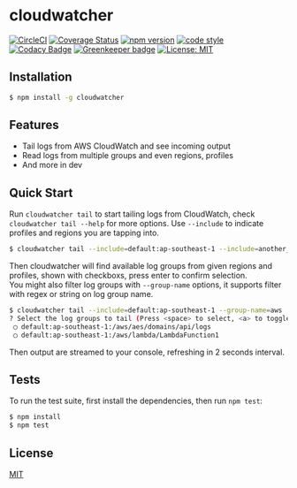 # cloudwatcher

[![CircleCI](https://circleci.com/gh/Seitk/cloudwatcher/tree/master.svg?style=shield)](https://circleci.com/gh/Seitk/cloudwatcher/tree/master)
[![Coverage Status](https://coveralls.io/repos/github/Seitk/cloudwatcher/badge.svg?branch=master)](https://coveralls.io/github/Seitk/cloudwatcher?branch=master)
[![npm version](https://badge.fury.io/js/cloudwatcher.svg)](https://badge.fury.io/js/cloudwatcher)
[![code style](https://img.shields.io/badge/code_style-airbnb-brightgreen.svg?style=shield)](https://www.npmjs.com/package/eslint-config-airbnb)
[![Codacy Badge](https://api.codacy.com/project/badge/Grade/f8b92add19c249c29650997cebaace5b)](https://www.codacy.com/app/Seitk/cloudwatcher?utm_source=github.com&amp;utm_medium=referral&amp;utm_content=Seitk/cloudwatcher&amp;utm_campaign=Badge_Grade)
[![Greenkeeper badge](https://badges.greenkeeper.io/Seitk/cloudwatcher.svg)](https://greenkeeper.io/)
[![License: MIT](https://img.shields.io/badge/License-MIT-brightgreen.svg)](LICENSE)
  
## Installation
  
```bash
$ npm install -g cloudwatcher
```
  
## Features
  
* Tail logs from AWS CloudWatch and see incoming output
* Read logs from multiple groups and even regions, profiles
* And more in dev
  
## Quick Start

Run `cloudwatcher tail` to start tailing logs from CloudWatch, check `cloudwatcher tail --help` for more options.
Use `--include` to indicate profiles and regions you are tapping into.

```bash
$ cloudwatcher tail --include=default:ap-southeast-1 --include=another_profile:us-west-1
```

Then cloudwatcher will find available log groups from given regions and profiles, shown with checkboxs, press enter to confirm selection.  
You might also filter log groups with `--group-name` options, it supports filter with regex or string on log group name.  

```bash
$ cloudwatcher tail --include=default:ap-southeast-1 --group-name=aws
? Select the log groups to tail (Press <space> to select, <a> to toggle all, <i> to invert selection)
 ◯ default:ap-southeast-1:/aws/aes/domains/api/logs
 ◯ default:ap-southeast-1:/aws/lambda/LambdaFunction1
```

Then output are streamed to your console, refreshing in 2 seconds interval.

## Tests

To run the test suite, first install the dependencies, then run `npm test`:

```bash
$ npm install
$ npm test
```

## License

[MIT](LICENSE)
